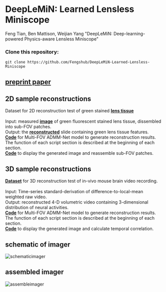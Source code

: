 # DeepLeMiN: Learned Lensless Miniscope
Feng Tian, Ben Mattison, Weijian Yang "DeepLeMiN: Deep-learning-powered Physics-aware Lensless Miniscope"
### Clone this repository:
```
git clone https://github.com/Fengshub/DeepLeMiN-Learned-Lensless-Miniscope
```

## [preprint paper](https://www.biorxiv.org/content/10.1101/2024.05.03.592471v1)

## 2D sample reconstructions
Dataset for 2D reconstruction test of green stained [**lens tissue**](https://github.com/Fengshub/DeepLeMiN_private/tree/main/2D%20reconstructions_Lenstissue) <br /><br />
Input: measured [**image**](https://drive.google.com/drive/folders/1nHIXtpC-AYwwulnrEYHi7ey7W1iOFivf?usp=drive_link) of green fluorescent stained lens tissue, dissembled into sub-FOV patches.<br />
Output: the [**reconstructed**](https://drive.google.com/drive/folders/1nHIXtpC-AYwwulnrEYHi7ey7W1iOFivf?usp=drive_link) slide containing green lens tissue features.<br />
[**Code**](https://github.com/Fengshub/DeepLeMiN_private/blob/main/2D%20reconstructions_Lenstissue/2D_lenstissue.py) for Multi-FOV ADMM-Net model to generate reconstruction results. The function of each script section is described at the beginning of each section.<br />
[**Code**](https://github.com/Fengshub/DeepLeMiN_private/blob/main/2D%20reconstructions_Lenstissue/2D_lenstissue.m) to display the generated image and reassemble sub-FOV patches.<br />

## 3D sample reconstructions
[**Dataset**](https://drive.google.com/drive/folders/16JSduy1YqkJh47kPMQdfikxNKHB7Yi_T?usp=drive_link) for 3D reconstruction test of in-vivo mouse brain video recording.<br /><br />
Input: Time-series standard-derivation of difference-to-local-mean weighted raw video.<br />
Output: reconstructed 4-D volumetric video containing 3-dimensional distribution of neural activities.<br />
[**Code**](https://github.com/Fengshub/DeepLeMiN_private/blob/main/3D%20reconstructions_mouse/3D%20mouse.py) for Multi-FOV ADMM-Net model to generate reconstruction results. The function of each script section is described at the beginning of each section.<br />
[**Code**](https://github.com/Fengshub/DeepLeMiN_private/blob/main/3D%20reconstructions_mouse/3D%20mouse.m) to display the generated image and calculate temporal correlation.<br />

## schematic of imager
![schematicimager](https://github.com/Fengshub/3D-Microscope/blob/main/imgs/schematicimager.PNG)
## assembled imager
![assembleimager](https://github.com/Fengshub/DeepLeMiN-Learned-Lensless-Miniscope/blob/main/imgs/assembleimager.jpg)

